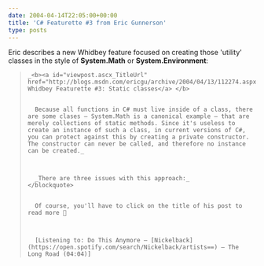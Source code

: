 ```yaml
---
date: 2004-04-14T22:05:00+00:00
title: 'C# Featurette #3 from Eric Gunnerson'
type: posts
---
```

Eric describes a new Whidbey feature focused on creating those 'utility' classes in the style of **System.Math** or **System.Environment**:

<blockquote dir="ltr" style="MARGIN-RIGHT: 0px">

    _<b><a id="viewpost.ascx_TitleUrl" href="http://blogs.msdn.com/ericgu/archive/2004/04/13/112274.aspx">C# Whidbey Featurette #3: Static classes</a> </b>


      Because all functions in C# must live inside of a class, there are some clases – System.Math is a canonical example – that are merely collections of static methods. Since it's useless to create an instance of such a class, in current versions of C#, you can protect against this by creating a private constructor. The constructor can never be called, and therefore no instance can be created._



      _There are three issues with this approach:_
    </blockquote>


      Of course, you'll have to click on the title of his post to read more 🙂



      [Listening to: Do This Anymore – [Nickelback](https://open.spotify.com/search/Nickelback/artists==) – The Long Road (04:04)]

